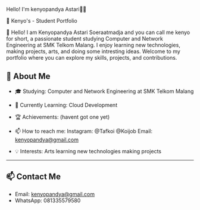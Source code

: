 Hello! I'm kenyopandya Astari👋🏻

 💼 Kenyo's - Student Portfolio
 
👋 Hello! I am Kenyopandya Astari Soeraatmadja and you can call me kenyo for short, a passionate student studying Computer and Network Engineering  at SMK Telkom Malang.
I enjoy learning new technologies, making projects, arts, and doing some intresting ideas.
Welcome to my portfolio where you can explore my skills, projects, and contributions.

## 🚀 About Me
- 🎓 Studying: Computer and Network Engineering at SMK Telkom Malang
- 🌱 Currently Learning: Cloud Development
- 🏆 Achievements: (havent got one yet)
- 📫 How to reach me:
  Instagram: @Tafkoi @Koijob
  Email: kenyopandya@gmail.com
         
- 💡 Interests: Arts
                learning new technologies
                making projects
---

## 📫 Contact Me
- Email: kenyopandya@gmail.com
- WhatsApp: 081335579580
